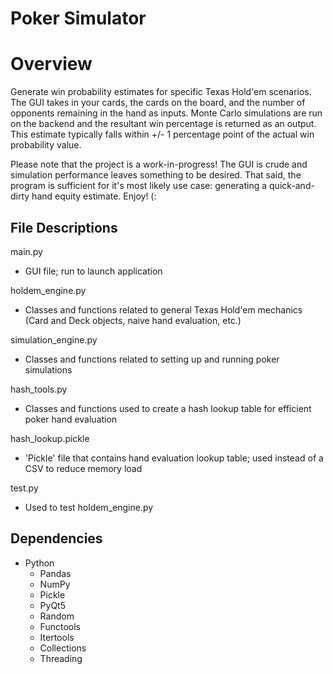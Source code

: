# Poker Simulator

# Overview
Generate win probability estimates for specific Texas Hold'em scenarios. The GUI takes in your cards, the cards on the board, and the number of opponents remaining in the hand as inputs. Monte Carlo simulations are run on the backend and the resultant win percentage is returned as an output. This estimate typically falls within +/- 1 percentage point of the actual win probability value.

Please note that the project is a work-in-progress! The GUI is crude and simulation performance leaves something to be desired. That said, the program is sufficient for it's most likely use case: generating a quick-and-dirty hand equity estimate. Enjoy! (: 

## File Descriptions
main.py
  - GUI file; run to launch application

holdem_engine.py
  - Classes and functions related to general Texas Hold'em mechanics (Card and Deck objects, naive hand evaluation, etc.)

simulation_engine.py
  - Classes and functions related to setting up and running poker simulations

hash_tools.py
  - Classes and functions used to create a hash lookup table for efficient poker hand evaluation

hash_lookup.pickle
  - 'Pickle' file that contains hand evaluation lookup table; used instead of a CSV to reduce memory load

test.py
  - Used to test holdem_engine.py


## Dependencies
- Python
  - Pandas
  - NumPy
  - Pickle
  - PyQt5
  - Random
  - Functools
  - Itertools
  - Collections
  - Threading
